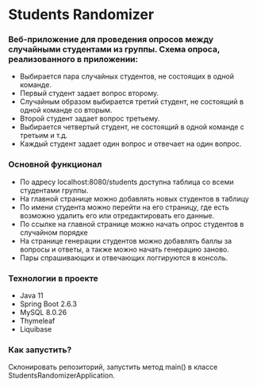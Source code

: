 # Students Randomizer
### Веб-приложение для проведения опросов между случайными студентами из группы. Схема опроса, реализованного в приложении:
* Выбирается пара случайных студентов, не состоящих в одной команде.
* Первый студент задает вопрос второму.
* Случайным образом выбирается третий студент, не состоящий в одной команде со вторым.
* Второй студент задает вопрос третьему.
* Выбирается четвертый студент, не состоящий в одной команде с третьим и т.д.
* Каждый студент задает один вопрос и отвечает на один вопрос.
### Основной функционал
* По адресу localhost:8080/students доступна таблица со всеми студентами группы.
* На главной странице можно добавлять новых студентов в таблицу
* По имени студента можно перейти на его страницу, где есть возможно удалить его или отредактировать его данные.
* По ссылке на главной странице можно начать опрос студентов в случайном порядке
* На странице генерации студентов можно добавлять баллы за вопросы и ответы, а также можно начать генерацию заново.
* Пары спрашивающих и отвечающих логгируются в консоль.
### Технологии в проекте
* Java 11
* Spring Boot 2.6.3
* MySQL 8.0.26
* Thymeleaf
* Liquibase
### Как запустить?
Склонировать репозиторий, запустить метод main() в классе StudentsRandomizerApplication.

